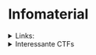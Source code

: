 # Infomaterial

<details>

<summary>Links:</summary>



</details>

<details>

<summary>Interessante CTFs</summary>

[https://hackasat.com/](https://hackasat.com/)

</details>

